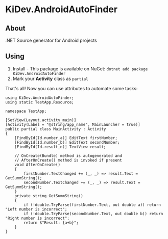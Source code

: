 # KiDev.AndroidAutoFinder
## About
.NET Source generator for Android projects
## Using
1) Install - This package is available on NuGet: `dotnet add package KiDev.AndroidAutoFinder`
2) Mark your **Activity** class as `partial`

That's all! Now you can use attributes to automate some tasks:
```CSharp
using KiDev.AndroidAutoFinder;
using static TestApp.Resource;

namespace TestApp;

[SetView(Layout.activity_main)]
[Activity(Label = "@string/app_name", MainLauncher = true)]
public partial class MainActivity : Activity
{
    [FindById(Id.number_a)] EditText firstNumber;
    [FindById(Id.number_b)] EditText secondNumber;
    [FindById(Id.result_n)] TextView result;

    // OnCreate(Bundle) method is autogenerated and
    // AfterOnCreate() method is invoked if present
    void AfterOnCreate()
    {
        firstNumber.TextChanged += (_, _) => result.Text = GetSummString();
        secondNumber.TextChanged += (_, _) => result.Text = GetSummString();
    }
    private string GetSummString()
    {
        if (!double.TryParse(firstNumber.Text, out double a)) return "Left number is incorrect";
        if (!double.TryParse(secondNumber.Text, out double b)) return "Right number is incorrect";
        return $"Result: {a+b}";
    }
}

```